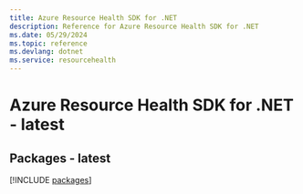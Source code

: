```yaml
---
title: Azure Resource Health SDK for .NET
description: Reference for Azure Resource Health SDK for .NET
ms.date: 05/29/2024
ms.topic: reference
ms.devlang: dotnet
ms.service: resourcehealth
---
```

# Azure Resource Health SDK for .NET - latest
## Packages - latest
[!INCLUDE [packages](resource-health-index.md)]
